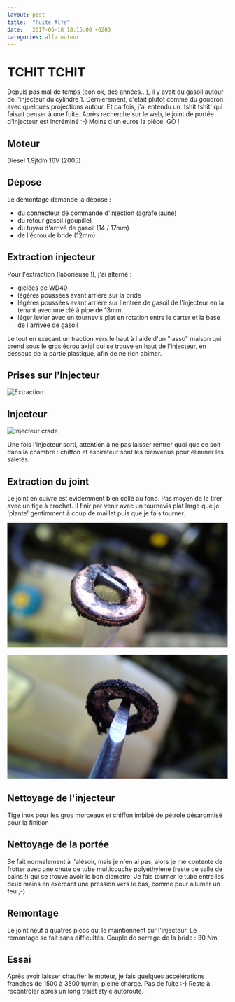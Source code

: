 ```yaml
---
layout: post
title:  "Fuite Alfa"
date:   2017-06-18 18:15:00 +0200
categories: alfa moteur  
---
```


# TCHIT TCHIT


Depuis pas mal de temps (bon ok, des années...), il y avait du gasoil autour de l'injecteur du cylindre 1. Dernierement, c'était plutot comme du goudron avec quelques projections autour. Et parfois, j'ai entendu un 'tshit tshit' qui faisait penser à une fuite. Après recherche sur le web, le joint de portée d'injecteur est incréminé :-) Moins d'un euros la pièce, GO !

## Moteur

Diesel 1.9jtdm 16V (2005)

## Dépose

Le démontage demande la dépose :

- du connecteur de commande d'injection (agrafe jaune)
- du retour gasoil (goupille)
- du tuyau d'arrivé de gasoil (14 / 17mm)
- de l'écrou de bride (12mm)

## Extraction injecteur

Pour l'extraction (laborieuse !), j'ai alterné :

- giclées de WD40
- légères poussées avant arrière sur la bride  
- légéres poussées avant arrière sur l'entrée de gasoil de l'injecteur en la tenant avec une clé à pipe de 13mm
- léger levier avec un tournevis plat en rotation entre le carter et la base de l'arrivée de gasoil

Le tout en exeçant un traction vers le haut à l'aide d'un "lasso" maison qui prend sous le gros écrou axial qui se trouve en haut de l'injecteur, en dessous de la partie plastique, afin de ne rien abimer.

## Prises sur l'injecteur

![Extraction](/assets/images/prises.jpg)

## Injecteur

![Injecteur crade](/assets/images/injecteur_collant.jpg)

Une fois l'injecteur sorti, attention à ne pas laisser rentrer quoi que ce soit dans la chambre : chiffon et aspirateur sont les bienvenus pour éliminer les saletés.

## Extraction du joint

Le joint en cuivre est évidemment bien collé au fond. Pas moyen de le tirer avec un tige à crochet. Il finir par venir avec un tournevis plat large que je 'plante' gentimment à coup de maillet puis que je fais tourner.

![Extracteur maison](/assets/images/extracteur_maison.jpg)

![Joint crade](/assets/images/joint_crade.jpg)

## Nettoyage de l'injecteur 

Tige inox pour les gros morceaux et chiffon imbibé de pétrole désaromtisé pour la finition

## Nettoyage de la portée

Se fait normalement à l'alésoir, mais je n'en ai pas, alors je me contente de frotter avec une chute de tube multicouche polyéthylene (reste de salle de bains !) qui se trouve avoir le bon diametre. Je fais tourner le tube entre les deux mains en exercant une pression vers le bas, comme pour allumer un feu ;-)

## Remontage

Le joint neuf a quatres picos qui le maintiennent sur l'injecteur. Le remontage se fait sans difficultés. Couple de serrage de la bride : 30 Nm.


## Essai

Après avoir laisser chauffer le moteur, je fais quelques accélérations franches de 1500 à 3500 tr/min, pleine charge. Pas de fuite :-) 
Reste à recontrôler après un long trajet style autoroute.